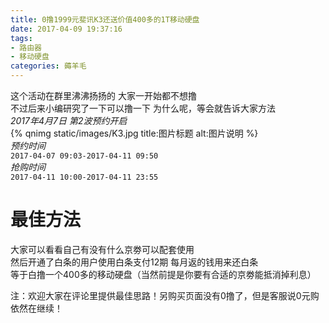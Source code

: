 ```yaml
---
title: 0撸1999元斐讯K3还送价值400多的1T移动硬盘
date: 2017-04-09 19:37:16
tags: 
- 路由器
- 移动硬盘
categories: 薅羊毛
---
```

这个活动在群里沸沸扬扬的 大家一开始都不想撸  
不过后来小编研究了一下可以撸一下 为什么呢，等会就告诉大家方法  
*2017年4月7日 第2波预约开启*  
{% qnimg static/images/K3.jpg title:图片标题 alt:图片说明 %}  
*预约时间*  
`2017-04-07 09:03-2017-04-11 09:50`  
*抢购时间*  
`2017-04-11 10:00-2017-04-11 23:55`  

# 最佳方法
大家可以看看自己有没有什么京劵可以配套使用  
然后开通了白条的用户使用白条支付12期 每月返的钱用来还白条  
等于白撸一个400多的移动硬盘（当然前提是你要有合适的京劵能抵消掉利息）

注：欢迎大家在评论里提供最佳思路！另购买页面没有0撸了，但是客服说0元购依然在继续！